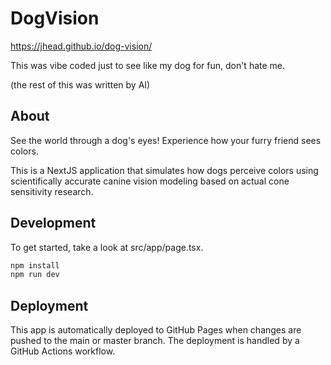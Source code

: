 # DogVision

https://jhead.github.io/dog-vision/

This was vibe coded just to see like my dog for fun, don't hate me. 

(the rest of this was written by AI)

## About

See the world through a dog's eyes! Experience how your furry friend sees colors.

This is a NextJS application that simulates how dogs perceive colors using scientifically accurate canine vision modeling based on actual cone sensitivity research.

## Development

To get started, take a look at src/app/page.tsx.

```bash
npm install
npm run dev
```

## Deployment

This app is automatically deployed to GitHub Pages when changes are pushed to the main or master branch. The deployment is handled by a GitHub Actions workflow.
